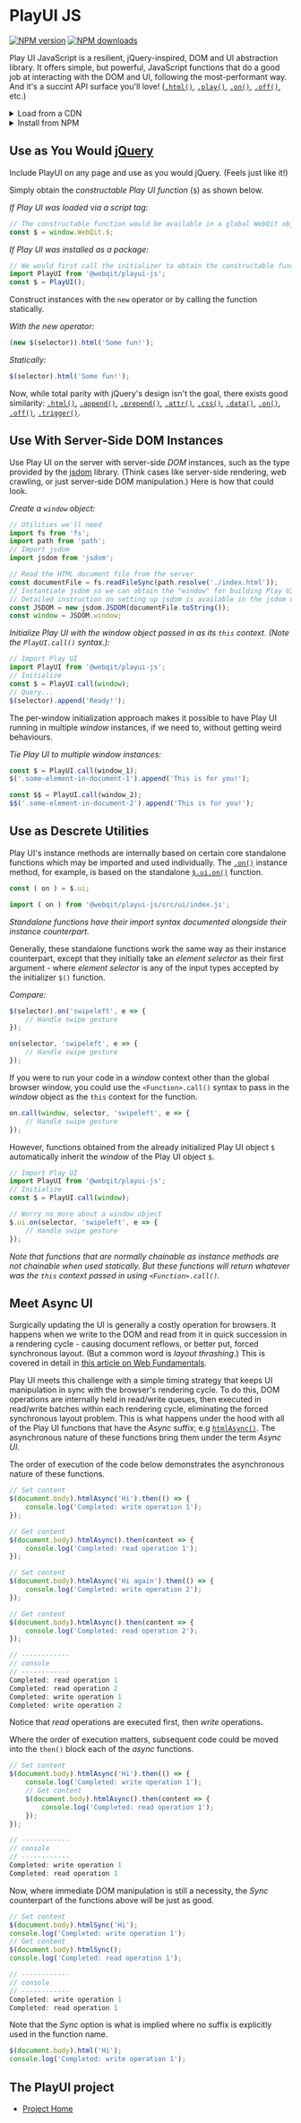 # PlayUI JS

<!-- BADGES/ -->

<span class="badge-npmversion"><a href="https://npmjs.org/package/@webqit/playui-js" title="View this project on NPM"><img src="https://img.shields.io/npm/v/@webqit/playui-js.svg" alt="NPM version" /></a></span> <span class="badge-npmdownloads"><a href="https://npmjs.org/package/@webqit/playui-js" title="View this project on NPM"><img src="https://img.shields.io/npm/dm/@webqit/playui-js.svg" alt="NPM downloads" /></a></span>

<!-- /BADGES -->

Play UI JavaScript is a resilient, jQuery-inspired, DOM and UI abstraction library. It offers simple, but powerful, JavaScript functions that do a good job at interacting with the DOM and UI, following the most-performant way. And it's a succint API surface you'll love! ([`.html()`](https://github.com/webqit/playui/wiki/playui-js/api/dom/html), [`.play()`](https://github.com/webqit/playui/wiki/playui-js/api/ui/play), [`.on()`](https://github.com/webqit/playui/wiki/playui-js/api/ui/on), [`.off()`](https://github.com/webqit/playui/wiki/playui-js/api/ui/off), etc.)

<details><summary>Load from a CDN</summary>

```html
<script src="https://unpkg.com/@webqit/playui-js/dist/main.js"></script>
```

```js
const { $ } = window.webqit;
```

</details>

<details><summary>Install from NPM</summary>

```shell
npm i @webqit/playui-js
```

```js
// Import the initializer
import PlayUI from '@webqit/playui-js';
// Initialize
const $ = PlayUI();
```

And you can selectively import Play UI's descrete parts to streamline your imports to your needs. The API reference has the *import* syntax for each of Play UI's functions. For example:

```js
// Import a function...
import { htmlSync as html } from '@webqit/playui-js/src/dom/index.js';

// Supply an element as first argument...
html(selector, 'Play away!');
```

</details>

## Use as You Would [jQuery](https://jquery.com)

Include PlayUI on any page and use as you would jQuery. (Feels just like it!)

Simply obtain the *constructable Play UI function* (`$`) as shown below.

*If Play UI was loaded via a script tag:*

```js
// The constructable function would be available in a global WebQit object
const $ = window.WebQit.$;
```

*If Play UI was installed as a package:*

```js
// We would first call the initializer to obtain the constructable function
import PlayUI from '@webqit/playui-js';
const $ = PlayUI();
```

Construct instances with the `new` operator or by calling the function statically.

*With the new operator:*

```js
(new $(selector)).html('Some fun!');
```

*Statically:*

```js
$(selector).html('Some fun!');
```

Now, while total parity with jQuery's design isn't the goal, there exists good similarity: [`.html()`](https://github.com/webqit/playui/wiki/playui-js/api/dom/html), [`.append()`](../../api/dom/append), [`.prepend()`](https://github.com/webqit/playui/wiki/playui-js/api/dom/prepend), [`.attr()`](https://github.com/webqit/playui/wiki/playui-js/api/dom/attr), [`.css()`](https://github.com/webqit/playui/wiki/playui-js/api/css/css), [`.data()`](https://github.com/webqit/playui/wiki/playui-js/api/app/data), [`.on()`](https://github.com/webqit/playui/wiki/playui-js/api/ui/on), [`.off()`](https://github.com/webqit/playui/wiki/playui-js/api/ui/off), [`.trigger()`](../../api/ui/trigger).

## Use With Server-Side DOM Instances

Use Play UI on the server with server-side *DOM* instances, such as the type provided by the [jsdom](https://github.com/jsdom/jsdom) library. (Think cases like server-side rendering, web crawling, or just server-side DOM manipulation.) Here is how that could look.

*Create a `window` object:*

```js
// Utilities we'll need
import fs from 'fs';
import path from 'path';
// Import jsdom
import jsdom from 'jsdom';

// Read the HTML document file from the server
const documentFile = fs.readFileSync(path.resolve('./index.html'));
// Instantiate jsdom so we can obtain the "window" for building Play UI
// Detailed instruction on setting up jsdom is available in the jsdom docs
const JSDOM = new jsdom.JSDOM(documentFile.toString());
const window = JSDOM.window;
```

*Initialize Play UI with the window object passed in as its `this` context. (Note the `PlayUI.call()` syntax.):*

```js
// Import Play UI
import PlayUI from '@webqit/playui-js';
// Initialize
const $ = PlayUI.call(window);
// Query...
$(selector).append('Ready!');
```

The per-window initialization approach makes it possible to have Play UI running in multiple *window* instances, if we need to, without getting weird behaviours.

*Tie Play UI to multiple window instances:*

```js
const $ = PlayUI.call(window_1);
$('.some-element-in-document-1').append('This is for you!');
```
```js
const $$ = PlayUI.call(window_2);
$$('.some-element-in-document-2').append('This is for you!');
```

## Use as Descrete Utilities

Play UI's instance methods are internally based on certain core standalone functions which may be imported and used individually. The [`.on()`](https://github.com/webqit/playui/wiki/playui-js/api/ui/on) instance method, for example, is based on the standalone [`$.ui.on()`](https://github.com/webqit/playui/wiki/playui-js/api/ui/on#static-usage) function.

```js
const ( on ) = $.ui;
```
```js
import ( on ) from '@webqit/playui-js/src/ui/index.js';
```

*Standalone functions have their import syntax documented alongside their instance counterpart.*

Generally, these standalone functions work the same way as their instance counterpart, except that they initially take an *element selector* as their first argument - where *element selector* is any of the input types accepted by the initializer `$()` function.

*Compare:*

```js
$(selector).on('swipeleft', e => {
    // Handle swipe gesture
});
```
```js
on(selector, 'swipeleft', e => {
    // Handle swipe gesture
});
```

If you were to run your code in a *window* context other than the global browser window, you could use the `<Function>.call()` syntax to pass in the *window* object as the `this` context for the function.

```js
on.call(window, selector, 'swipeleft', e => {
    // Handle swipe gesture
});
```

However, functions obtained from the already initialized Play UI object `$` automatically inherit the *window* of the Play UI object `$`.

```js
// Import Play UI
import PlayUI from '@webqit/playui-js';
// Initialize
const $ = PlayUI.call(window);

// Worry no more about a window object
$.ui.on(selector, 'swipeleft', e => {
    // Handle swipe gesture
});
```

*Note that functions that are normally chainable as instance methods are not chainable when used statically. But these functions will return whatever was the `this` context passed in using `<Function>.call()`.*

## Meet Async UI

Surgically updating the UI is generally a costly operation for browsers. It happens when we write to the DOM and read from it in quick succession in a rendering cycle - causing document reflows, or better put, forced synchronous layout. (But a common word is *layout thrashing*.) This is covered in detail in [this article on Web Fundamentals](https://developers.google.com/web/fundamentals/performance/rendering/avoid-large-complex-layouts-and-layout-thrashing).

Play UI meets this challenge with a simple timing strategy that keeps UI manipulation in sync with the browser's rendering cycle. To do this, DOM operations are internally held in read/write queues, then executed in read/write batches within each rendering cycle, eliminating the forced synchronous layout problem. This is what happens under the hood with all of the Play UI functions that have the *Async* suffix; e.g [`htmlAsync()`](https://github.com/webqit/playui/wiki/playui-js/api/dom/htmlAsync). The asynchronous nature of these functions bring them under the term *Async UI*.

The order of execution of the code below demonstrates the asynchronous nature of these functions.

```js
// Set content
$(document.body).htmlAsync('Hi').then(() => {
    console.log('Completed: write operation 1');
});

// Get content
$(document.body).htmlAsync().then(content => {
    console.log('Completed: read operation 1');
});

// Set content
$(document.body).htmlAsync('Hi again').then(() => {
    console.log('Completed: write operation 2');
});

// Get content
$(document.body).htmlAsync().then(content => {
    console.log('Completed: read operation 2');
});

// ------------
// console
// ------------
Completed: read operation 1
Completed: read operation 2
Completed: write operation 1
Completed: write operation 2
```

Notice that *read* operations are executed first, then *write* operations.

Where the order of execution matters, subsequent code could be moved into the `then()` block each of the *async* functions.

```js
// Set content
$(document.body).htmlAsync('Hi').then(() => {
    console.log('Completed: write operation 1');
    // Get content
    $(document.body).htmlAsync().then(content => {
        console.log('Completed: read operation 1');
    });
});

// ------------
// console
// ------------
Completed: write operation 1
Completed: read operation 1
```

Now, where immediate DOM manipulation is still a necessity, the *Sync* counterpart of the functions above will be just as good.

```js
// Set content
$(document.body).htmlSync('Hi');
console.log('Completed: write operation 1');
// Get content
$(document.body).htmlSync();
console.log('Completed: read operation 1');

// ------------
// console
// ------------
Completed: write operation 1
Completed: read operation 1
```

Note that the *Sync* option is what is implied where no suffix is explicitly used in the function name.

```js
$(document.body).html('Hi');
console.log('Completed: write operation 1');
```

## The PlayUI project

+ [Project Home](https://github.com/webqit/playui)